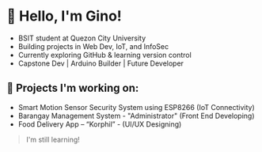 # 👋 Hello, I'm Gino!

- BSIT student at Quezon City University  
- Building projects in Web Dev, IoT, and InfoSec  
- Currently exploring GitHub & learning version control  
- Capstone Dev | Arduino Builder | Future Developer

## 🚀 Projects I'm working on:
- Smart Motion Sensor Security System using ESP8266 (IoT Connectivity)
- Barangay Management System - "Administrator" (Front End Developing)
- Food Delivery App – “Korphil” - (UI/UX Designing)

> I'm still learning!

